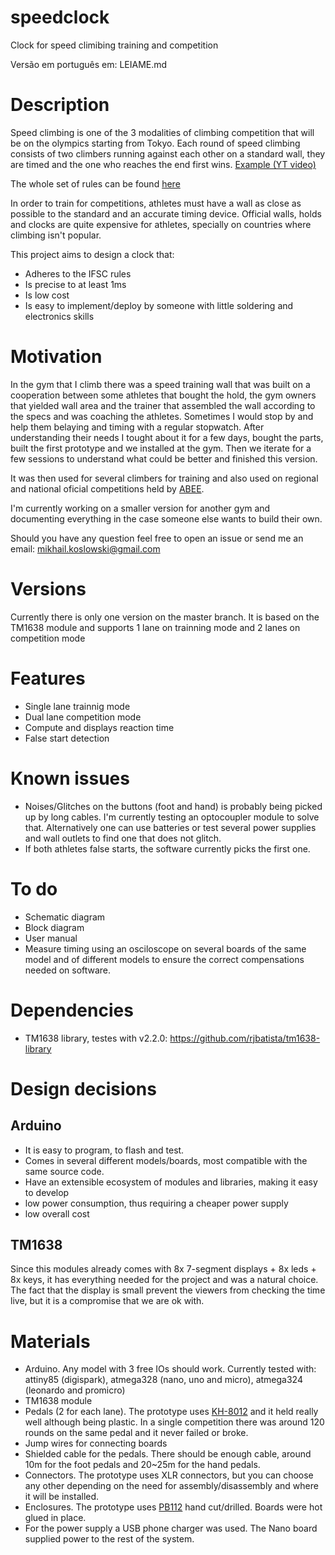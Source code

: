 # speedclock
Clock for speed climibing training and competition

Versão em português em: LEIAME.md

# Description
Speed climbing is one of the 3 modalities of climbing competition that will be on the olympics starting from Tokyo.
Each round of speed climbing consists of two climbers running against each other on a standard wall, they are timed and the one who reaches the end first wins.
[Example (YT video)](https://www.youtube.com/watch?v=y9ZQj3758mw&t=14m00s)

The whole set of rules can be found [here](https://www.ifsc-climbing.org/index.php/world-competition/rules)

In order to train for competitions, athletes must have a wall as close as possible to the standard and an accurate timing device.
Official walls, holds and clocks are quite expensive for athletes, specially on countries where climbing isn't popular.

This project aims to design a clock that:
- Adheres to the IFSC rules
- Is precise to at least 1ms
- Is low cost
- Is easy to implement/deploy by someone with little soldering and electronics skills

# Motivation
In the gym that I climb there was a speed training wall that was built on a cooperation between some athletes that bought the hold, the gym owners that yielded wall area and the trainer that assembled the wall according to the specs and was coaching the athletes.
Sometimes I would stop by and help them belaying and timing with a regular stopwatch.
After understanding their needs I tought about it for a few days, bought the parts, built the first prototype and we installed at the gym.
Then we iterate for a few sessions to understand what could be better and finished this version.

It was then used for several climbers for training and also used on regional and national oficial competitions held by [ABEE](https://abee.com.br/).

I'm currently working on a smaller version for another gym and documenting everything in the case someone else wants to build their own.

Should you have any question feel free to open an issue or send me an email: mikhail.koslowski@gmail.com

# Versions
Currently there is only one version on the master branch.
It is based on the TM1638 module and supports 1 lane on trainning mode and 2 lanes on competition mode

# Features
- Single lane trainnig mode
- Dual lane competition mode
- Compute and displays reaction time
- False start detection

# Known issues
- Noises/Glitches on the buttons (foot and hand) is probably being picked up by long cables. I'm currently testing an optocoupler module to solve that. Alternatively one can use batteries or test several power supplies and wall outlets to find one that does not glitch.
- If both athletes false starts, the software currently picks the first one.

# To do
- Schematic diagram
- Block diagram
- User manual
- Measure timing using an osciloscope on several boards of the same model and of different models to ensure the correct compensations needed on software.

# Dependencies
- TM1638 library, testes with v2.2.0: https://github.com/rjbatista/tm1638-library 

# Design decisions
## Arduino
- It is easy to program, to flash and test.
- Comes in several different models/boards, most compatible with the same source code.
- Have an extensible ecosystem of modules and libraries, making it easy to develop
- low power consumption, thus requiring a cheaper power supply
- low overall cost

## TM1638
Since this modules already comes with 8x 7-segment displays + 8x leds + 8x keys, it has everything needed for the project and was a natural choice.
The fact that the display is small prevent the viewers from checking the time live, but it is a compromise that we are ok with.

# Materials
- Arduino. Any model with 3 free IOs should work. Currently tested with: attiny85 (digispark), atmega328 (nano, uno and micro), atmega324 (leonardo and promicro)
- TM1638 module
- Pedals (2 for each lane). The prototype uses [KH-8012](https://www.jng.com.br/produtos-detalhes.asp?idprod=57) and it held really well although being plastic. In a single competition there was around 120 rounds on the same pedal and it never failed or broke.
- Jump wires for connecting boards
- Shielded cable for the pedals. There should be enough cable, around 10m for the foot pedals and 20~25m for the hand pedals.
- Connectors. The prototype uses XLR connectors, but you can choose any other depending on the need for assembly/disassembly and where it will be installed.
- Enclosures. The prototype uses [PB112](http://www.patola.com.br/index.php?route=product/product&product_id=90) hand cut/drilled. Boards were hot glued in place.
- For the power supply a USB phone charger was used. The Nano board supplied power to the rest of the system.